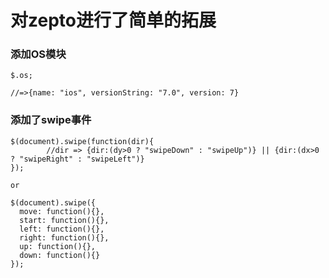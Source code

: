 对zepto进行了简单的拓展
===============

### 添加OS模块

```
$.os;

//=>{name: "ios", versionString: "7.0", version: 7}

```
### 添加了swipe事件

```
$(document).swipe(function(dir){
		//dir => {dir:(dy>0 ? "swipeDown" : "swipeUp")} || {dir:(dx>0 ? "swipeRight" : "swipeLeft")}
});

or

$(document).swipe({
  move: function(){},
  start: function(){},
  left: function(){},
  right: function(){},
  up: function(){},
  down: function(){}
});

```
